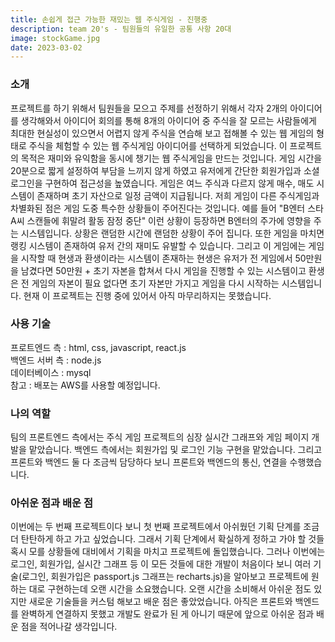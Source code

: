 ```yaml
---
title: 손쉽게 접근 가능한 재밌는 웹 주식게임 - 진행중
description: team 20's - 팀원들의 유일한 공통 사항 20대
image: stockGame.jpg
date: 2023-03-02
---
```


<h3>소개</h3>
프로젝트를 하기 위해서 팀원들을 모으고 주제를 선정하기 위해서 각자 2개의 아이디어를 생각해와서 아이디어 회의를 통해 8개의 아이디어 중 주식을 잘 모르는 사람들에게 최대한 현실성이 있으면서 어렵지 않게 주식을 연습해 보고 접해볼 수 있는 웹 게임의 형태로 주식을 체험할 수 있는 웹 주식게임 아이디어를 선택하게 되었습니다.
이 프로젝트의 목적은 재미와 유익함을 동시에 챙기는 웹 주식게임을 만드는 것입니다. 게임 시간을 20분으로 짧게 설정하여 부담을 느끼지 않게 하였고 유저에게 간단한 회원가입과 소셜 로그인을 구현하여 접근성을 높였습니다. 게임은 여느 주식과 다르지 않게 매수, 매도 시스템이 존재하며 초기 자산으로 일정 금액이 지급됩니다. 저희 게임이 다른 주식게임과 차별화된 점은 게임 도중 특수한 상황들이 주어진다는 것입니다. 예를 들어 "B엔터 스타 A씨 스캔들에 휘말려 활동 잠정 중단" 이런 상황이 등장하면 B엔터의 주가에 영향을 주는 시스템입니다. 상황은 랜덤한 시간에 랜덤한 상황이 주어 집니다. 또한 게임을 마치면 랭킹 시스템이 존재하여 유저 간의 재미도 유발할 수 있습니다. 그리고 이 게임에는 게임을 시작할 때 현생과 환생이라는 시스템이 존재하는 현생은 유저가 전 게임에서 50만원을 남겼다면 50만원 + 초기 자본을 합쳐서 다시 게임을 진행할 수 있는 시스템이고 환생은 전 게임의 자본이 필요 없다면 초기 자본만 가지고 게임을 다시 시작하는 시스템입니다.
현재 이 프로젝트는 진행 중에 있어서 아직 마무리하지는 못했습니다.

<h3>사용 기술</h3>
프로트엔드 측 : html, css, javascript, react.js<br />
백엔드 서버 측 : node.js<br />
데이터베이스 : mysql<br />
참고 : 배포는 AWS를 사용할 예정입니다.

<h3>나의 역할</h3>
팀의 프론트엔드 측에서는 주식 게임 프로젝트의 심장 실시간 그래프와 게임 페이지 개발을 맡았습니다.
백엔드 측에서는 회원가입 및 로그인 기능 구현을 맡았습니다. 그리고 프론트와 백엔드 둘 다 조금씩 담당하다 보니 프론트와 백엔드의 통신, 연결을 수행했습니다.

<h3>아쉬운 점과 배운 점</h3>
이번에는 두 번째 프로젝트이다 보니 첫 번째 프로젝트에서 아쉬웠던 기획 단계를 조금 더 탄탄하게 하고 가고 싶었습니다. 그래서 기획 단계에서 확실하게 정하고 가야 할 것들 혹시 모를 상황들에 대비에서 기획을 마치고 프로젝트에 돌입했습니다. 그러나 이번에는 로그인, 회원가입, 실시간 그래프 등 이 모든 것들에 대한 개발이 처음이다 보니 여러 기술(로그인, 회원가입은 passport.js 그래프는 recharts.js)을 알아보고 프로젝트에 원하는 대로 구현하는데 오랜 시간을 소요했습니다. 오랜 시간을 소비해서 아쉬운 점도 있지만 새로운 기술들을 커스텀 해보고 배운 점은 좋았었습니다. 아직은 프론트와 백엔드를 완벽하게 연결하지 못했고 개발도 완료가 된 게 아니기 때문에 앞으로 아쉬운 점과 배운 점을 적어나갈 생각입니다.
